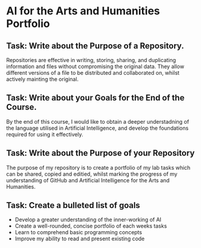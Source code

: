# AI for the Arts and Humanities Portfolio

## Task: Write about the Purpose of a Repository.
Repositories are effective in writing, storing, sharing, and duplicating information and files without compromising the original data. They allow different versions of a file to be distributed and collaborated on, whilst actively mainting the original.

## Task: Write about your Goals for the End of the Course.
By the end of this course, I would like to obtain a deeper understadning of the language utilised in Artificial Intelligence, and develop the foundations required for using it effectively.

## Task: Write about the Purpose of your Repository
The purpose of my repository is to create a portfolio of my lab tasks which can be shared, copied and editied, whilst marking the progress of my understanding of GitHub and Artificial Intelligence for the Arts and Humanities.

## Task: Create a bulleted list of goals
- Develop a greater understanding of the inner-working of AI
- Create a well-rounded, concise portfolio of each weeks tasks
- Learn to comprehend basic programming concepts
- Improve my ability to read and present existing code
